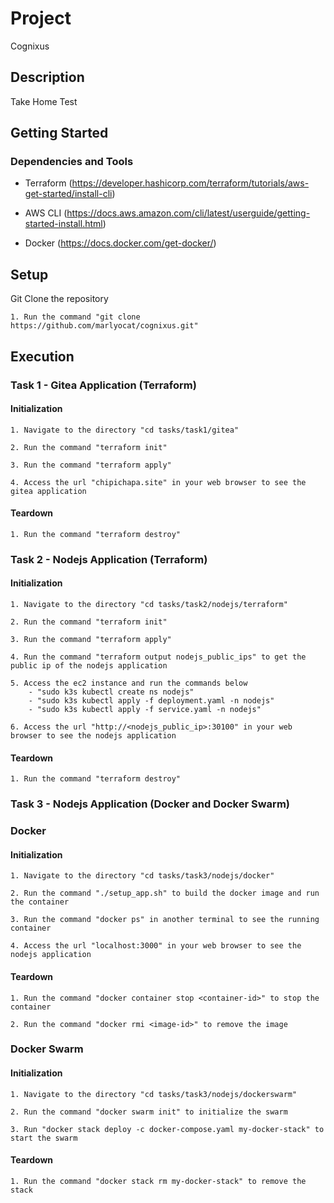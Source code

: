 # Project

Cognixus

## Description

Take Home Test

## Getting Started

### Dependencies and Tools

* Terraform (https://developer.hashicorp.com/terraform/tutorials/aws-get-started/install-cli)

* AWS CLI (https://docs.aws.amazon.com/cli/latest/userguide/getting-started-install.html)

* Docker (https://docs.docker.com/get-docker/)

## Setup

Git Clone the repository

    1. Run the command "git clone https://github.com/marlyocat/cognixus.git"

## Execution

### Task 1 - Gitea Application (Terraform)

#### Initialization

    1. Navigate to the directory "cd tasks/task1/gitea"

    2. Run the command "terraform init"

    3. Run the command "terraform apply"

    4. Access the url "chipichapa.site" in your web browser to see the gitea application

#### Teardown

    1. Run the command "terraform destroy"

### Task 2 - Nodejs Application (Terraform)

#### Initialization
    1. Navigate to the directory "cd tasks/task2/nodejs/terraform"

    2. Run the command "terraform init"

    3. Run the command "terraform apply"

    4. Run the command "terraform output nodejs_public_ips" to get the public ip of the nodejs application

    5. Access the ec2 instance and run the commands below
        - "sudo k3s kubectl create ns nodejs"
        - "sudo k3s kubectl apply -f deployment.yaml -n nodejs"
        - "sudo k3s kubectl apply -f service.yaml -n nodejs"

    6. Access the url "http://<nodejs_public_ip>:30100" in your web browser to see the nodejs application

#### Teardown

    1. Run the command "terraform destroy"

### Task 3 - Nodejs Application (Docker and Docker Swarm)

### Docker

#### Initialization
    1. Navigate to the directory "cd tasks/task3/nodejs/docker"

    2. Run the command "./setup_app.sh" to build the docker image and run the container

    3. Run the command "docker ps" in another terminal to see the running container

    4. Access the url "localhost:3000" in your web browser to see the nodejs application

#### Teardown

    1. Run the command "docker container stop <container-id>" to stop the container

    2. Run the command "docker rmi <image-id>" to remove the image

### Docker Swarm

#### Initialization
    1. Navigate to the directory "cd tasks/task3/nodejs/dockerswarm"

    2. Run the command "docker swarm init" to initialize the swarm

    3. Run "docker stack deploy -c docker-compose.yaml my-docker-stack" to start the swarm

#### Teardown

    1. Run the command "docker stack rm my-docker-stack" to remove the stack